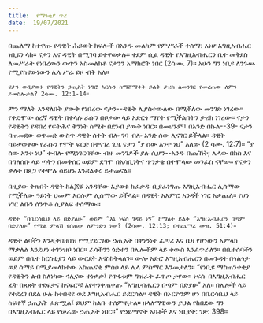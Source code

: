 ```yaml
---
title:  የማንቂያ ጥሪ
date:  19/07/2021
---
```


በጨለማ ከተዋጡ የዳዊት ሕይወት ክፍሎች በአንዱ መልካም የምሥራች ተሰማ: እነሆ እግዚአብሔር ነቢዩን ላከ። ናታን እና ዳዊት በሚገባ ይተዋወቃሉ። ቀደም ሲል ዳዊት የእግዚአብሔርን ቤተ መቅደስ ለመሥራት የነበረውን ውጥን አስመልክቶ ናታንን አማክሮት ነበር (2ሳሙ. 7)። አሁን ግን ነቢዩ ለንጉሡ የሚያከናውነውን ሌላ ሥራ ይዞ ብቅ አለ።

`ናታን ወዲያውኑ የዳዊትን ኃጢአት ነግሮ እርሱን ከማሸማቀቅ ይልቅ ታሪክ ለመንገር የመረጠው ለምን ይመስሎታል? 2ሳሙ. 12:1-14።`

ምን ማለት እንዳለበት ያውቅ የነበረው ናታን--ዳዊት ሊያስተውለው በሚችለው መንገድ ነገረው። የቀድሞው ዕረኛ ዳዊት በቀላሉ ራሱን በቦታው ላይ አድርጎ ማየት የሚችልበትን ታሪክ ነገረው። ናታን የዳዊትን የዳበረ የፍትሕና ቅንነት ስሜት በደንብ ያውቅ ነበር። በመሆኑም፤ በአንድ በኩል--39- ናታን ባጠመደው ወጥመድ ውስጥ ዳዊት ሰተት ብሎ ገባ ብሎ አንድ ሰው ሊናገር ይችላል። ዳዊት ሳይታወቀው የራሱን የሞት ፍርድ በተናገረ ጊዜ ናታን “ያ ሰው አንተ ነህ” አለው (2 ሳሙ. 12:7)። “ያ ሰው አንተ ነህ” ተብሎ የሚነገርባቸው ብዙ መንገዶች ያሉ ሲሆን--አንዱ በጩኸት; ሌላው በክስ እና በግለሰቡ ላይ ጣትን በመቅሰር ወይም ደግሞ በአሳቢነትና ጥንቃቄ በተሞላው መንፈስ ናቸው። የናታን ቃላት በጸጋ የተሞሉ ሳይሆኑ እንዳልቀሩ ይታመናል።

በዚያው ቅጽበት ዳዊት ከልጆቹ አንዳቸው እያወቁ ከፈቃዱ ቢያፈነግጡ እግዚአብሔር ሊሰማው የሚችለው ዓይነት ህመም እርሱም ሊሰማው ይችላል። በዳዊት አእምሮ አንዳች ነገር አቃጨለ። የሆነ ነገር ልቡን ሰንጥቆ ሲያልፍ ተሰማው።

`ዳዊት “በቤርሳቤህ ላይ በድያለሁ” ወይም “እኔ ነፍሰ ገዳይ ነኝ” ከማለት ይልቅ “እግዚአብሔርን በጣም በድያለሁ” የሚል ምላሽ የሰጠው ለምንድን ነው? (2ሳሙ. 12:13; በተጨማሪ መዝ. 51:4)።`

ዳዊት ልባችን እንዲቅበዘበዝ የሚያደርገው ኃጢአት በዋነኝነት ፈጣሪ እና ቤዛ የሆነውን አምላክ ማቃለል እንደሆነ ተገንዝቦ ነበር። ራሳችንን ጎድተን በሌሎችም ላይ ቀውስ እንፈጥራለን። በቤተሰባችን ወይም በቤተ ክርስቲያን ላይ ውርደት እናስከትላለን። ውሎ አድሮ እግዚአብሔርን በመጉዳት በጎልጎታ ወደ ሰማይ በሚያመላክተው አስጨናቂ ምሰሶ ላይ ሌላ ምስማር እንመታለን። “የነቢዩ ማስጠንቀቂያ የዳዊትን ልብ ስለነካው ኅሊናው ተነቃቃ፤ የጥፋቱም ግዝፈት ፈጥጦ ታየው። ነፍሱ በእግዚአብሔር ፊት በጸጸት ተደፍታና ከናፍሮቹ እየተንቀጠቀጡ “እግዚብሔርን በጣም በድያሁ” አለ። በሌሎች ላይ የተደረገ በደል ሁሉ ከተበዳዩ ወደ እግዚአብሔር ይደርሳል። ዳዊት በኦርዮንም ሆነ በቤርሳቤህ ላይ ከፍተኛ ኃጢአት ፈጽሟል፤ ይህም ከልቡ ተሰምቶታል። ዘላለማዊውን ያህል የከበደው ግን በእግዚአብሔር ላይ የሠራው ኃጢአት ነበር።” የኃይማኖት አባቶች እና ነቢያት: ገጽ: 398።